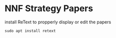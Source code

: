 # NNF Strategy Papers

install ReText to propperly display or edit the papers

`sudo apt install retext`

